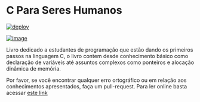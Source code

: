 # C Para Seres Humanos 
[![deploy](https://github.com/Plankiton/CParaSeresHumanos/actions/workflows/gh-pages.yml/badge.svg)](https://github.com/Plankiton/CParaSeresHumanos/actions/workflows/gh-pages.yml) 

[![image](https://user-images.githubusercontent.com/39075126/210688632-0dc11300-a24b-4a57-91ab-aa3e67e4e29e.png)](https://plankiton.github.io/CParaSeresHumanos)

Livro dedicado a estudantes de programação que estão dando os primeiros passos na linguagem C, o livro contem desde conhecimento básico como declaração de variáveis até assuntos complexos como ponteiros e alocação dinâmica de memória.

Por favor, se você encontrar qualquer erro ortográfico ou em relação aos conhecimentos apresentados, faça um pull-request.
Para ler online basta acessar [este link](https://plankiton.github.io/CParaSeresHumanos)
